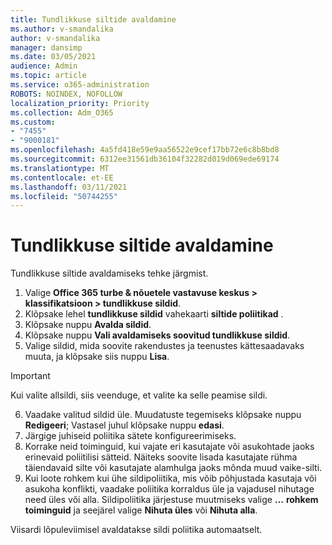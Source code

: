 ```yaml
---
title: Tundlikkuse siltide avaldamine
ms.author: v-smandalika
author: v-smandalika
manager: dansimp
ms.date: 03/05/2021
audience: Admin
ms.topic: article
ms.service: o365-administration
ROBOTS: NOINDEX, NOFOLLOW
localization_priority: Priority
ms.collection: Adm_O365
ms.custom:
- "7455"
- "9000181"
ms.openlocfilehash: 4a5fd418e59e9aa56522e9cef17bb72e6c8b8bd8
ms.sourcegitcommit: 6312ee31561db36104f32282d019d069ede69174
ms.translationtype: MT
ms.contentlocale: et-EE
ms.lasthandoff: 03/11/2021
ms.locfileid: "50744255"
---
```

# <a name="publish-sensitivity-labels"></a>Tundlikkuse siltide avaldamine

Tundlikkuse siltide avaldamiseks tehke järgmist.

1. Valige **Office 365 turbe & nõuetele vastavuse keskus > klassifikatsioon > tundlikkuse sildid**.
2. Klõpsake lehel **tundlikkuse sildid** vahekaarti **siltide poliitikad** .
3. Klõpsake nuppu **Avalda sildid**.
4. Klõpsake nuppu **Vali avaldamiseks soovitud tundlikkuse sildid**. 
5. Valige sildid, mida soovite rakendustes ja teenustes kättesaadavaks muuta, ja klõpsake siis nuppu **Lisa**.
> [!IMPORTANT]
> Kui valite allsildi, siis veenduge, et valite ka selle peamise sildi.
6. Vaadake valitud sildid üle. Muudatuste tegemiseks klõpsake nuppu **Redigeeri**; Vastasel juhul klõpsake nuppu **edasi**.
7. Järgige juhiseid poliitika sätete konfigureerimiseks.
8. Korrake neid toiminguid, kui vajate eri kasutajate või asukohtade jaoks erinevaid poliitilisi sätteid. Näiteks soovite lisada kasutajate rühma täiendavaid silte või kasutajate alamhulga jaoks mõnda muud vaike-silti.
9. Kui loote rohkem kui ühe sildipoliitika, mis võib põhjustada kasutaja või asukoha konflikti, vaadake poliitika korraldus üle ja vajadusel nihutage need üles või alla. Sildipoliitika järjestuse muutmiseks valige **...** **rohkem toiminguid** ja seejärel valige **Nihuta üles** või **Nihuta alla**.

Viisardi lõpuleviimisel avaldatakse sildi poliitika automaatselt.

